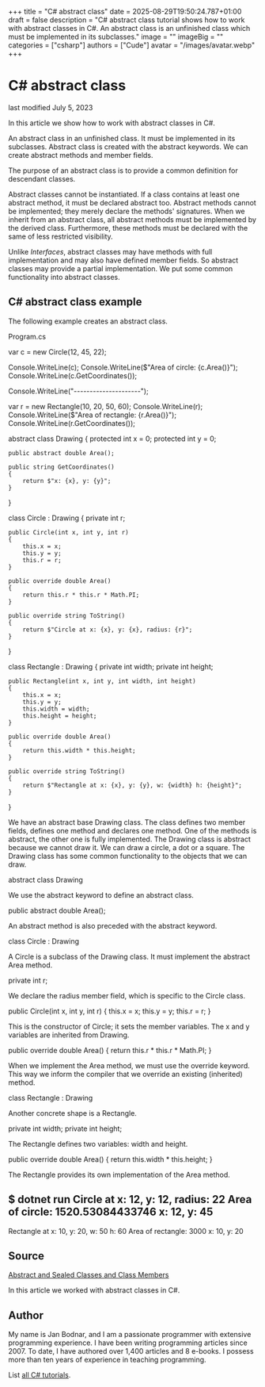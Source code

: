 +++
title = "C# abstract class"
date = 2025-08-29T19:50:24.787+01:00
draft = false
description = "C# abstract class tutorial shows how to work with abstract classes in C#. An abstract class is an unfinished class which must be implemented in its subclasses."
image = ""
imageBig = ""
categories = ["csharp"]
authors = ["Cude"]
avatar = "/images/avatar.webp"
+++

# C# abstract class

last modified July 5, 2023

 

In this article we show how to work with abstract classes in C#.

An abstract class in an unfinished class. It must be implemented in its
subclasses. Abstract class is created with the abstract 
keywords. We can create abstract methods and member fields.

The purpose of an abstract class is to provide a common definition for
descendant classes.

Abstract classes cannot be instantiated. If a class contains at least one
abstract method, it must be declared abstract too. Abstract methods cannot be
implemented; they merely declare the methods' signatures. When we inherit from
an abstract class, all abstract methods must be implemented by the derived
class. Furthermore, these methods must be declared with the same of less
restricted visibility.

Unlike *Interfaces*, abstract classes may have methods with full
implementation and may also have defined member fields. So abstract classes may
provide a partial implementation. We put some common functionality into abstract
classes. 

## C# abstract class example

The following example creates an abstract class.

Program.cs
  

var c = new Circle(12, 45, 22);

Console.WriteLine(c);
Console.WriteLine($"Area of circle: {c.Area()}");
Console.WriteLine(c.GetCoordinates());

Console.WriteLine("---------------------");

var r = new Rectangle(10, 20, 50, 60);
Console.WriteLine(r);
Console.WriteLine($"Area of rectangle: {r.Area()}");
Console.WriteLine(r.GetCoordinates());

abstract class Drawing
{
    protected int x = 0;
    protected int y = 0;

    public abstract double Area();

    public string GetCoordinates()
    {
        return $"x: {x}, y: {y}";
    }
}

class Circle : Drawing
{
    private int r;

    public Circle(int x, int y, int r)
    {
        this.x = x;
        this.y = y;
        this.r = r;
    }

    public override double Area()
    {
        return this.r * this.r * Math.PI;
    }

    public override string ToString()
    {
        return $"Circle at x: {x}, y: {x}, radius: {r}";
    }
}

class Rectangle : Drawing
{
    private int width;
    private int height;

    public Rectangle(int x, int y, int width, int height)
    {
        this.x = x;
        this.y = y;
        this.width = width;
        this.height = height;
    }

    public override double Area()
    {
        return this.width * this.height;
    }

    public override string ToString()
    {
        return $"Rectangle at x: {x}, y: {y}, w: {width} h: {height}";
    }
}

We have an abstract base Drawing class. The class defines two
member fields, defines one method and declares one method. One of the methods is
abstract, the other one is fully implemented. The Drawing class is
abstract because we cannot draw it. We can draw a circle, a dot or a square. The
Drawing class has some common functionality to the objects that we
can draw.

abstract class Drawing

We use the abstract keyword to define an abstract class.

public abstract double Area();

An abstract method is also preceded with the abstract keyword.

class Circle : Drawing

A Circle is a subclass of the Drawing class. It must implement the
abstract Area method.

private int r;

We declare the radius member field, which is specific to the Circle
class.

public Circle(int x, int y, int r)
{
    this.x = x;
    this.y = y;
    this.r = r;
}

This is the constructor of Circle; it sets the member variables.
The x and y variables are inherited from
Drawing.

public override double Area()
{
    return this.r * this.r * Math.PI;
}

When we implement the Area method, we must use the
override keyword. This way we inform the compiler that
we override an existing (inherited) method.

class Rectangle : Drawing

Another concrete shape is a Rectangle.

private int width;
private int height;

The Rectangle defines two variables: width and
height.

public override double Area()
{
    return this.width * this.height;
}

The Rectangle provides its own implementation of the
Area method.

$ dotnet run
Circle at x: 12, y: 12, radius: 22
Area of circle: 1520.53084433746
x: 12, y: 45
---------------------
Rectangle at x: 10, y: 20, w: 50 h: 60
Area of rectangle: 3000
x: 10, y: 20

## Source

[Abstract and Sealed Classes and Class Members](https://learn.microsoft.com/en-us/dotnet/csharp/programming-guide/classes-and-structs/abstract-and-sealed-classes-and-class-members)

In this article we worked with abstract classes in C#.

## Author

My name is Jan Bodnar, and I am a passionate programmer with extensive
programming experience. I have been writing programming articles since 2007.
To date, I have authored over 1,400 articles and 8 e-books. I possess more
than ten years of experience in teaching programming.

List [all C# tutorials](/csharp/).